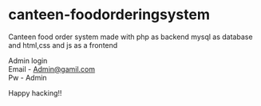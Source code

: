 # canteen-foodorderingsystem
Canteen food order system made with php as backend mysql as database and html,css and js as a frontend


Admin login<br>
Email - Admin@gamil.com<br>
Pw - Admin

Happy hacking!!

